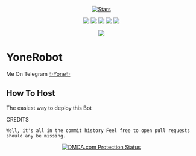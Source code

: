 <p align="center">
    <a href="https://github.com/noob-kittu/YoneRobot/stargazers"><img src="https://img.shields.io/github/stars/noob-kittu/YoneRobot?label=Stars&style=flat-square&logo=github&color=F10070" alt="Stars" /></a>
</p>
<p align="center">
    <a href="https://github.com/noob-kittu/YoneRobot"> <img src="https://img.shields.io/github/repo-size/noob-kittu/YoneRobot?color=orange&logo=github&logoColor=green&style=for-the-badge" /></a>
    <a href="https://github.com/noob-kittu/YoneRobot/commits/prince"> <img src="https://img.shields.io/github/last-commit/noob-kittu/YoneRobot?color=blue&logo=github&logoColor=green&style=for-the-badge" /></a>
    <a href="https://github.com/noob-kittu/YoneRobot/issues"> <img src="https://img.shields.io/github/issues/noob-kittu/YoneRobot?color=blueviolet&logo=github&logoColor=green&style=for-the-badge" /></a>
    <a href="https://github.com/noob-kittu/YoneRobot/network/members"> <img src="https://img.shields.io/github/forks/noob-kittu/YoneRobot?color=red&logo=github&logoColor=green&style=for-the-badge" /></a>  
    <a href="https://pypi.org/project/Telethon/"> <img src="https://img.shields.io/pypi/v/telethon?color=yellow&label=telethon&logo=python&logoColor=green&style=for-the-badge" /></a>
</p>

<p align="center">
  <img src="https://telegra.ph/file/7e61fe06a9c02747249c4.jpg">
</p>

# YoneRobot
Me On Telegram [✨Yone✨](https://t.me/Yone_Robot)

## How To Host
The easiest way to deploy this Bot
<p align="center"><a href="https://heroku.com/deploy?template=https://github.com/Agunivers/telebot> <img src="https://img.shields.io/badge/Deploy%20To%20Heroku-black?style=for-the-badge&logo=heroku" width="220" height="38.45"/></a></p>
 
CREDITS
```
Well, it's all in the commit history Feel free to open pull requests should any be missing.

```

<p align="center">
    <a href="//www.dmca.com/Protection/Status.aspx?ID=899e4481-3dc5-49f5-98f2-abf0e5d051b8" title="DMCA.com Protection Status" class="dmca-badge"> <img src="https://images.dmca.com/Badges/dmca_protected_sml_120n.png?ID=899e4481-3dc5-49f5-98f2-abf0e5d051b8"  alt="DMCA.com Protection Status" /></a>  
</p>
